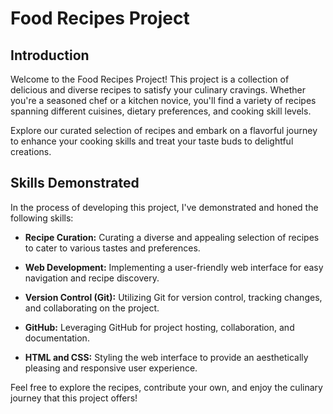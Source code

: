 # Food Recipes Project

## Introduction

Welcome to the Food Recipes Project! This project is a collection of delicious and diverse recipes to satisfy your culinary cravings. Whether you're a seasoned chef or a kitchen novice, you'll find a variety of recipes spanning different cuisines, dietary preferences, and cooking skill levels.

Explore our curated selection of recipes and embark on a flavorful journey to enhance your cooking skills and treat your taste buds to delightful creations.

## Skills Demonstrated

In the process of developing this project, I've demonstrated and honed the following skills:

- **Recipe Curation:** Curating a diverse and appealing selection of recipes to cater to various tastes and preferences.

- **Web Development:** Implementing a user-friendly web interface for easy navigation and recipe discovery.

- **Version Control (Git):** Utilizing Git for version control, tracking changes, and collaborating on the project.

- **GitHub:** Leveraging GitHub for project hosting, collaboration, and documentation.


- **HTML and CSS:** Styling the web interface to provide an aesthetically pleasing and responsive user experience.


Feel free to explore the recipes, contribute your own, and enjoy the culinary journey that this project offers!
